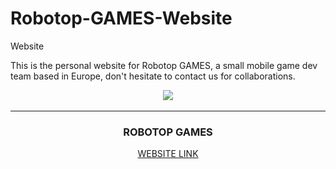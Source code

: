 # Robotop-GAMES-Website
Website

This is the personal website for Robotop GAMES, a small mobile game dev team based in Europe, don't hesitate to contact us for collaborations.

<div id="image" align="center">
<a href="https://robotopgames.me/"><img src=https://media1.giphy.com/media/BCgHnLSKFG0otdIZ66/giphy.gif><a/>
</br>

---

### ROBOTOP GAMES
</div>


<div id="image" align="center">
<a href="https://robotopgames.me"> WEBSITE LINK </a>
</br>

